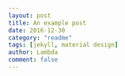 ```yaml
---
layout: post
title: An example post
date: 2016-12-30
category: "readme"
tags: [jekyll, material design]
author: Lambda
comment: false
---
```


<!-- Styles -->
<style>
#chartdiv {
  width: 100%;
  height: 500px;
}

</style>

<!-- Resources -->
<script src="https://www.amcharts.com/lib/4/core.js"></script>
<script src="https://www.amcharts.com/lib/4/maps.js"></script>
<script src="https://www.amcharts.com/lib/4/geodata/worldLow.js"></script>
<script src="https://www.amcharts.com/lib/4/themes/dataviz.js"></script>
<script src="https://www.amcharts.com/lib/4/themes/animated.js"></script>

<!-- Chart code -->
<script>
am4core.ready(function() {

// Themes begin
am4core.useTheme(am4themes_dataviz);
am4core.useTheme(am4themes_animated);
// Themes end

/* Create map instance */
var chart = am4core.create("chartdiv", am4maps.MapChart);

/* Set map definition */
chart.geodata = am4geodata_worldLow;

/* Set projection */
chart.projection = new am4maps.projections.Miller();

/* Create map polygon series */
var polygonSeries = chart.series.push(new am4maps.MapPolygonSeries());

/* Make map load polygon (like country names) data from GeoJSON */
polygonSeries.useGeodata = true;

/* Configure series */
var polygonTemplate = polygonSeries.mapPolygons.template;
polygonTemplate.applyOnClones = true;
polygonTemplate.togglable = true;
polygonTemplate.tooltipText = "{name}";
polygonTemplate.nonScalingStroke = true;
polygonTemplate.strokeOpacity = 0.5;
polygonTemplate.fill = chart.colors.getIndex(0);
var lastSelected;
polygonTemplate.events.on("hit", function(ev) {
  if (lastSelected) {
    // This line serves multiple purposes:
    // 1. Clicking a country twice actually de-activates, the line below
    //    de-activates it in advance, so the toggle then re-activates, making it
    //    appear as if it was never de-activated to begin with.
    // 2. Previously activated countries should be de-activated.
    lastSelected.isActive = false;
  }
  ev.target.series.chart.zoomToMapObject(ev.target);
  if (lastSelected !== ev.target) {
    lastSelected = ev.target;
  }
})


/* Create selected and hover states and set alternative fill color */
var ss = polygonTemplate.states.create("active");
ss.properties.fill = chart.colors.getIndex(2);

var hs = polygonTemplate.states.create("hover");
hs.properties.fill = chart.colors.getIndex(4);

// Hide Antarctica
polygonSeries.exclude = ["AQ"];

// Small map
chart.smallMap = new am4maps.SmallMap();
// Re-position to top right (it defaults to bottom left)
chart.smallMap.align = "right";
chart.smallMap.valign = "top";
chart.smallMap.series.push(polygonSeries);

// Zoom control
chart.zoomControl = new am4maps.ZoomControl();

var homeButton = new am4core.Button();
homeButton.events.on("hit", function(){
  chart.goHome();
});

homeButton.icon = new am4core.Sprite();
homeButton.padding(7, 5, 7, 5);
homeButton.width = 30;
homeButton.icon.path = "M16,8 L14,8 L14,16 L10,16 L10,10 L6,10 L6,16 L2,16 L2,8 L0,8 L8,0 L16,8 Z M16,8";
homeButton.marginBottom = 10;
homeButton.parent = chart.zoomControl;
homeButton.insertBefore(chart.zoomControl.plusButton);

}); // end am4core.ready()
</script>

<!-- HTML -->
<div id="chartdiv"></div>